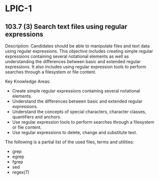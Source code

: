 # LPIC-1


## 103.7 (3) Search text files using regular expressions

Description: Candidates should be able to manipulate files and text data using regular expressions. This objective includes creating simple regular expressions containing several notational elements as well as understanding the differences between basic and extended regular expressions. It also includes using regular expression tools to perform searches through a filesystem or file content.

Key Knowledge Areas:

 * Create simple regular expressions containing several notational elements.
 * Understand the differences between basic and extended regular expressions.
 * Understand the concepts of special characters, character classes, quantifiers and anchors.
 * Use regular expression tools to perform searches through a filesystem or file content.
 * Use regular expressions to delete, change and substitute text.

The following is a partial list of the used files, terms and utilities:

 * grep
 * egrep
 * fgrep
 * sed
 * regex(7)


